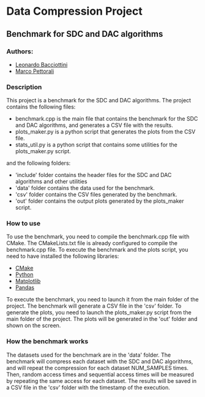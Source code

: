 # Data Compression Project
## Benchmark for SDC and DAC algorithms
### Authors:
- [Leonardo Bacciottini](https://github.com/Baccios)
- [Marco Pettorali](https://github.com/marcopettorali)

### Description
This project is a benchmark for the SDC and DAC algorithms. The project contains the following files:

- benchmark.cpp is the main file that contains the benchmark for the SDC and DAC algorithms, and generates a CSV file with the results.
- plots_maker.py is a python script that generates the plots from the CSV file.
- stats_util.py is a python script that contains some utilities for the plots_maker.py script.

and the following folders:

- 'include' folder contains the header files for the SDC and DAC algorithms and other utilities
- 'data' folder contains the data used for the benchmark.
- 'csv' folder contains the CSV files generated by the benchmark.
- 'out' folder contains the output plots generated by the plots_maker script.

### How to use
To use the benchmark, you need to compile the benchmark.cpp file with CMake. The CMakeLists.txt file is already configured to compile the benchmark.cpp file. To execute the benchmark and the plots script, you need to have installed the following libraries:
- [CMake](https://cmake.org/)
- [Python](https://www.python.org/)
- [Matplotlib](https://matplotlib.org/)
- [Pandas](https://pandas.pydata.org/)

To execute the benchmark, you need to launch it from the main folder of the project. The benchmark will generate a CSV file in the 'csv' folder. To generate the plots, you need to launch the plots_maker.py script from the main folder of the project. The plots will be generated in the 'out' folder and shown on the screen.

### How the benchmark works
The datasets used for the benchmark are in the 'data' folder. The benchmark will compress each dataset with the SDC and DAC algorithms, and will repeat the compression for each dataset NUM_SAMPLES times. Then, random access times and sequential access times will be measured by repeating the same access for each dataset. The results will be saved in a CSV file in the 'csv' folder with the timestamp of the execution.